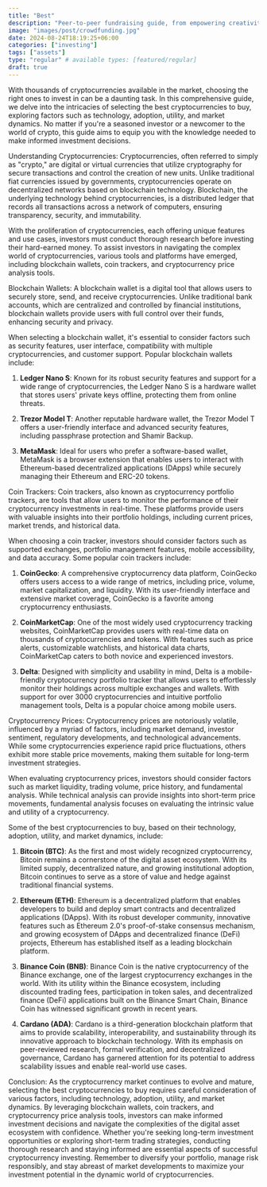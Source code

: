 ```yaml
---
title: "Best"
description: "Peer-to-peer fundraising guide, from empowering creativity to fostering entrepreneurship and social change."
image: "images/post/crowdfunding.jpg"
date: 2024-08-24T18:19:25+06:00
categories: ["investing"]
tags: ["assets"]
type: "regular" # available types: [featured/regular]
draft: true
---
```


With thousands of cryptocurrencies available in the market, choosing the right ones to invest in can be a daunting task. In this comprehensive guide, we delve into the intricacies of selecting the best cryptocurrencies to buy, exploring factors such as technology, adoption, utility, and market dynamics. No matter if you're a seasoned investor or a newcomer to the world of crypto, this guide aims to equip you with the knowledge needed to make informed investment decisions.

Understanding Cryptocurrencies: Cryptocurrencies, often referred to simply as "crypto," are digital or virtual currencies that utilize cryptography for secure transactions and control the creation of new units. Unlike traditional fiat currencies issued by governments, cryptocurrencies operate on decentralized networks based on blockchain technology. Blockchain, the underlying technology behind cryptocurrencies, is a distributed ledger that records all transactions across a network of computers, ensuring transparency, security, and immutability.

With the proliferation of cryptocurrencies, each offering unique features and use cases, investors must conduct thorough research before investing their hard-earned money. To assist investors in navigating the complex world of cryptocurrencies, various tools and platforms have emerged, including blockchain wallets, coin trackers, and cryptocurrency price analysis tools.

Blockchain Wallets: A blockchain wallet is a digital tool that allows users to securely store, send, and receive cryptocurrencies. Unlike traditional bank accounts, which are centralized and controlled by financial institutions, blockchain wallets provide users with full control over their funds, enhancing security and privacy.

When selecting a blockchain wallet, it's essential to consider factors such as security features, user interface, compatibility with multiple cryptocurrencies, and customer support. Popular blockchain wallets include:

1.  **Ledger Nano S**: Known for its robust security features and support for a wide range of cryptocurrencies, the Ledger Nano S is a hardware wallet that stores users' private keys offline, protecting them from online threats.
    
2.  **Trezor Model T**: Another reputable hardware wallet, the Trezor Model T offers a user-friendly interface and advanced security features, including passphrase protection and Shamir Backup.
    
3.  **MetaMask**: Ideal for users who prefer a software-based wallet, MetaMask is a browser extension that enables users to interact with Ethereum-based decentralized applications (DApps) while securely managing their Ethereum and ERC-20 tokens.
    

Coin Trackers: Coin trackers, also known as cryptocurrency portfolio trackers, are tools that allow users to monitor the performance of their cryptocurrency investments in real-time. These platforms provide users with valuable insights into their portfolio holdings, including current prices, market trends, and historical data.

When choosing a coin tracker, investors should consider factors such as supported exchanges, portfolio management features, mobile accessibility, and data accuracy. Some popular coin trackers include:

1.  **CoinGecko**: A comprehensive cryptocurrency data platform, CoinGecko offers users access to a wide range of metrics, including price, volume, market capitalization, and liquidity. With its user-friendly interface and extensive market coverage, CoinGecko is a favorite among cryptocurrency enthusiasts.
    
2.  **CoinMarketCap**: One of the most widely used cryptocurrency tracking websites, CoinMarketCap provides users with real-time data on thousands of cryptocurrencies and tokens. With features such as price alerts, customizable watchlists, and historical data charts, CoinMarketCap caters to both novice and experienced investors.
    
3.  **Delta**: Designed with simplicity and usability in mind, Delta is a mobile-friendly cryptocurrency portfolio tracker that allows users to effortlessly monitor their holdings across multiple exchanges and wallets. With support for over 3000 cryptocurrencies and intuitive portfolio management tools, Delta is a popular choice among mobile users.
    

Cryptocurrency Prices: Cryptocurrency prices are notoriously volatile, influenced by a myriad of factors, including market demand, investor sentiment, regulatory developments, and technological advancements. While some cryptocurrencies experience rapid price fluctuations, others exhibit more stable price movements, making them suitable for long-term investment strategies.

When evaluating cryptocurrency prices, investors should consider factors such as market liquidity, trading volume, price history, and fundamental analysis. While technical analysis can provide insights into short-term price movements, fundamental analysis focuses on evaluating the intrinsic value and utility of a cryptocurrency.

Some of the best cryptocurrencies to buy, based on their technology, adoption, utility, and market dynamics, include:

1.  **Bitcoin (BTC)**: As the first and most widely recognized cryptocurrency, Bitcoin remains a cornerstone of the digital asset ecosystem. With its limited supply, decentralized nature, and growing institutional adoption, Bitcoin continues to serve as a store of value and hedge against traditional financial systems.
    
2.  **Ethereum (ETH)**: Ethereum is a decentralized platform that enables developers to build and deploy smart contracts and decentralized applications (DApps). With its robust developer community, innovative features such as Ethereum 2.0's proof-of-stake consensus mechanism, and growing ecosystem of DApps and decentralized finance (DeFi) projects, Ethereum has established itself as a leading blockchain platform.
    
3.  **Binance Coin (BNB)**: Binance Coin is the native cryptocurrency of the Binance exchange, one of the largest cryptocurrency exchanges in the world. With its utility within the Binance ecosystem, including discounted trading fees, participation in token sales, and decentralized finance (DeFi) applications built on the Binance Smart Chain, Binance Coin has witnessed significant growth in recent years.
    
4.  **Cardano (ADA)**: Cardano is a third-generation blockchain platform that aims to provide scalability, interoperability, and sustainability through its innovative approach to blockchain technology. With its emphasis on peer-reviewed research, formal verification, and decentralized governance, Cardano has garnered attention for its potential to address scalability issues and enable real-world use cases.
    

Conclusion: As the cryptocurrency market continues to evolve and mature, selecting the best cryptocurrencies to buy requires careful consideration of various factors, including technology, adoption, utility, and market dynamics. By leveraging blockchain wallets, coin trackers, and cryptocurrency price analysis tools, investors can make informed investment decisions and navigate the complexities of the digital asset ecosystem with confidence. Whether you're seeking long-term investment opportunities or exploring short-term trading strategies, conducting thorough research and staying informed are essential aspects of successful cryptocurrency investing. Remember to diversify your portfolio, manage risk responsibly, and stay abreast of market developments to maximize your investment potential in the dynamic world of cryptocurrencies.